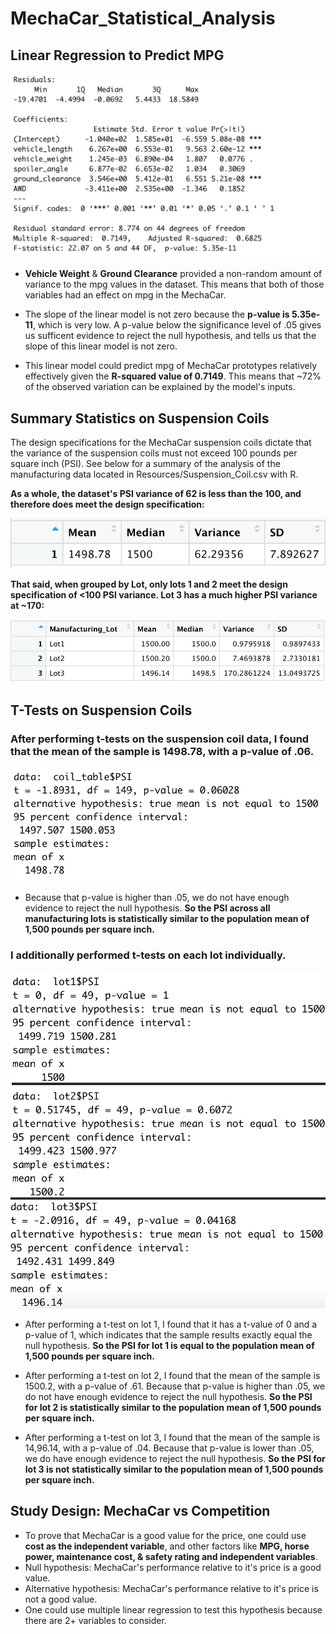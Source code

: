 # MechaCar_Statistical_Analysis

## Linear Regression to Predict MPG
![image1](https://github.com/JFoArlas/MechaCar_Statistical_Analysis/blob/main/Resources/MechaCar_summary.png)

- **Vehicle Weight** & **Ground Clearance** provided a non-random amount of variance to the mpg values in the dataset. This means that both of those variables had an effect on mpg in the MechaCar.

- The slope of the linear model is not zero because the **p-value is 5.35e-11**, which is very low. A p-value below the significance level of .05 gives us sufficent evidence to reject the null hypothesis, and tells us that the slope of this linear model is not zero.

- This linear model could predict mpg of MechaCar prototypes relatively effectively given the **R-squared value of 0.7149**. This means that ~72% of the observed variation can be explained by the model's inputs.

## Summary Statistics on Suspension Coils
The design specifications for the MechaCar suspension coils dictate that the variance of the suspension coils must not exceed 100 pounds per square inch (PSI). See below for a summary of the analysis of the manufacturing data located in Resources/Suspension_Coil.csv with R.

**As a whole, the dataset's PSI variance of 62 is less than the 100, and therefore does meet the design specification:**

![image2](https://github.com/JFoArlas/MechaCar_Statistical_Analysis/blob/main/Resources/total_summary.png)

**That said, when grouped by Lot, only lots 1 and 2 meet the design specification of <100 PSI variance. Lot 3 has a much higher PSI variance at ~170:**

![image3](https://github.com/JFoArlas/MechaCar_Statistical_Analysis/blob/main/Resources/lot_summary.png)

## T-Tests on Suspension Coils
### After performing t-tests on the suspension coil data, I found that the mean of the sample is 1498.78, with a p-value of .06. 

![image4](https://github.com/JFoArlas/MechaCar_Statistical_Analysis/blob/main/Resources/t.test_coil_table.png)

- Because that p-value is higher than .05, we do not have enough evidence to reject the null hypothesis. **So the PSI across all manufacturing lots is statistically similar to the population mean of 1,500 pounds per square inch.**

### I additionally performed t-tests on each lot individually.

![image5](https://github.com/JFoArlas/MechaCar_Statistical_Analysis/blob/main/Resources/t.test_lots1-3.png)

- After performing a t-test on lot 1, I found that it has a t-value of 0 and a p-value of 1, which indicates that the sample results exactly equal the null hypothesis. **So the PSI for lot 1 is equal to the population mean of 1,500 pounds per square inch.**

- After performing a t-test on lot 2, I found that the mean of the sample is 1500.2, with a p-value of .61. Because that p-value is higher than .05, we do not have enough evidence to reject the null hypothesis. **So the PSI for lot 2 is statistically similar to the population mean of 1,500 pounds per square inch.**

- After performing a t-test on lot 3, I found that the mean of the sample is 14,96.14, with a p-value of .04. Because that p-value is lower than .05, we do have enough evidence to reject the null hypothesis. **So the PSI for lot 3 is not statistically similar to the population mean of 1,500 pounds per square inch.**

## Study Design: MechaCar vs Competition
- To prove that MechaCar is a good value for the price, one could use **cost as the independent variable**, and other factors like **MPG, horse power, maintenance cost, & safety rating and independent variables**.
- Null hypothesis: MechaCar's performance relative to it's price is a good value.
- Alternative hypothesis: MechaCar's performance relative to it's price is not a good value.
- One could use multiple linear regression to test this hypothesis because there are 2+ variables to consider.
